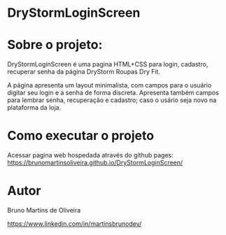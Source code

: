 # DryStormLoginScreen

# Sobre o projeto:

DryStormLoginScreen é uma pagina HTML+CSS para login, cadastro, recuperar senha da página DryStorm Roupas Dry Fit.

A página apresenta um layout minimalista, com campos para o usuário digitar seu login e a senha de forma discreta. Apresenta também campos para lembrar senha, recuperação e cadastro; caso o usário seja novo
na plataforma da loja.

# Como executar o projeto

Acessar pagina web hospedada através do github pages:
https://brunomartinsoliveira.github.io/DryStormLoginScreen/

# Autor

Bruno Martins de Oliveira

https://www.linkedin.com/in/martinsbrunodev/
